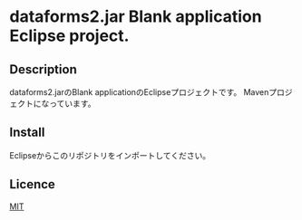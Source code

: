 # dataforms2.jar Blank application Eclipse project.

## Description
dataforms2.jarのBlank applicationのEclipseプロジェクトです。
Mavenプロジェクトになっています。

## Install
Eclipseからこのリポジトリをインポートしてください。


## Licence
[MIT](https://github.com/takayanagi2087/dataforms/blob/master/LICENSE)


